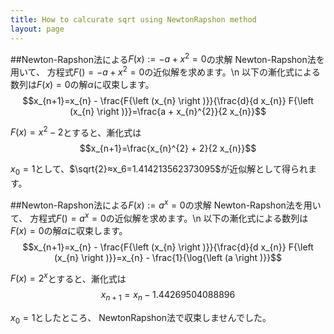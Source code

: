 ```yaml
---
title: How to calcurate sqrt using NewtonRapshon method
layout: page
---
```




##Newton-Rapshon法による$F(x):=- a + x^{2}=0$の求解
Newton-Rapshon法を用いて、
方程式$F()=- a + x^{2}=0$の近似解を求めます。\n
以下の漸化式による数列は$F(x)=0$の解$α$に収束します。
$$x_{n+1}=x_{n} - \frac{F{\left (x_{n} \right )}}{\frac{d}{d x_{n}} F{\left (x_{n} \right )}}=\frac{a + x_{n}^{2}}{2 x_{n}}$$



$F(x)=x^{2} - 2$とすると、漸化式は
$$x_{n+1}=\frac{x_{n}^{2} + 2}{2 x_{n}}$$



$x_0=1$として、$\sqrt{2}≈x_6=1.414213562373095$が近似解として得られます。



##Newton-Rapshon法による$F(x):=a^{x}=0$の求解
Newton-Rapshon法を用いて、
方程式$F()=a^{x}=0$の近似解を求めます。\n
以下の漸化式による数列は$F(x)=0$の解$α$に収束します。
$$x_{n+1}=x_{n} - \frac{F{\left (x_{n} \right )}}{\frac{d}{d x_{n}} F{\left (x_{n} \right )}}=x_{n} - \frac{1}{\log{\left (a \right )}}$$



$F(x)=2^{x}$とすると、漸化式は
$$x_{n+1}=x_{n} - 1.44269504088896$$



$x_0=1$としたところ、
NewtonRapshon法で収束しませんでした。


